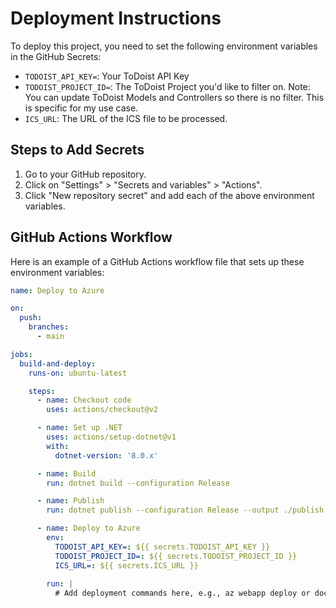 # Deployment Instructions

To deploy this project, you need to set the following environment variables in the GitHub Secrets:

- `TODOIST_API_KEY=`: Your ToDoist API Key
- `TODOIST_PROJECT_ID=`: The ToDoist Project you'd like to filter on. Note: You can update ToDoist Models and Controllers so there is no filter. This is specific for my use case. 
- `ICS_URL`: The URL of the ICS file to be processed.

## Steps to Add Secrets

1. Go to your GitHub repository.
2. Click on "Settings" > "Secrets and variables" > "Actions".
3. Click "New repository secret" and add each of the above environment variables.

## GitHub Actions Workflow

Here is an example of a GitHub Actions workflow file that sets up these environment variables:

```yaml
name: Deploy to Azure

on:
  push:
    branches:
      - main

jobs:
  build-and-deploy:
    runs-on: ubuntu-latest

    steps:
      - name: Checkout code
        uses: actions/checkout@v2

      - name: Set up .NET
        uses: actions/setup-dotnet@v1
        with:
          dotnet-version: '8.0.x'

      - name: Build
        run: dotnet build --configuration Release

      - name: Publish
        run: dotnet publish --configuration Release --output ./publish

      - name: Deploy to Azure
        env:
          TODOIST_API_KEY=: ${{ secrets.TODOIST_API_KEY }}
          TODOIST_PROJECT_ID=: ${{ secrets.TODOIST_PROJECT_ID }}
          ICS_URL=: ${{ secrets.ICS_URL }}
         
        run: |
          # Add deployment commands here, e.g., az webapp deploy or docker commands